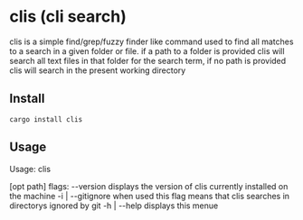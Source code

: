 # clis (cli search)
clis is a simple find/grep/fuzzy finder like command used to find all matches 
to a search in a given folder or file.
if a path to a folder is provided clis will search all text files in that 
folder for the search term, if no path is provided clis will search in the
present working directory

## Install
`cargo install clis`

## Usage
Usage: clis <search term> [opt path]
flags:
  --version         displays the version of clis currently installed on the machine
  -i | --gitignore  when used this flag means that clis searches in directorys ignored by git
  -h | --help       displays this menue

